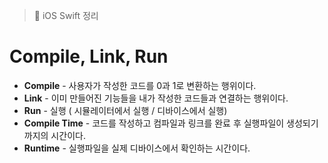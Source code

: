   > 📝 iOS Swift 정리
    
# Compile, Link, Run

- **Compile**  - 사용자가 작성한 코드를 0과 1로 변환하는 행위이다.
- **Link** - 이미 만들어진 기능들을 내가 작성한 코드들과 연결하는 행위이다.
- **Run** - 실행 ( 시뮬레이터에서 실행 / 디바이스에서 실행)
- **Compile Time** - 코드를 작성하고 컴파일과 링크를 완료 후 실행파일이 생성되기까지의 시간이다.
- **Runtime** - 실행파일을 실제 디바이스에서 확인하는 시간이다.
